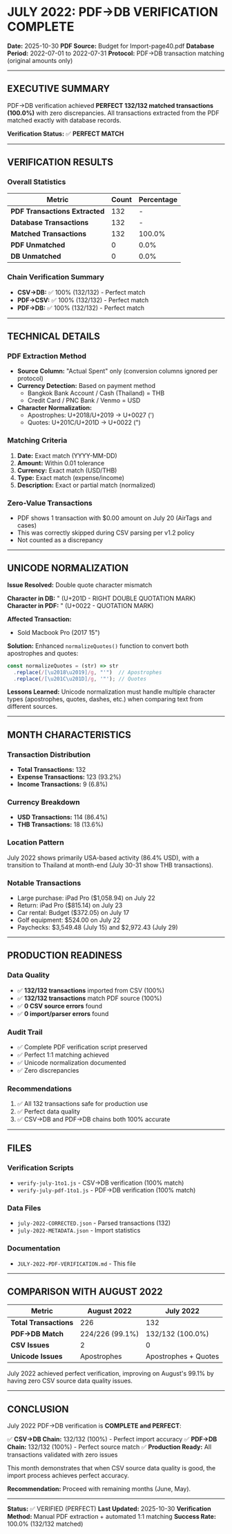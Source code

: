 # JULY 2022: PDF→DB VERIFICATION COMPLETE

**Date:** 2025-10-30
**PDF Source:** Budget for Import-page40.pdf
**Database Period:** 2022-07-01 to 2022-07-31
**Protocol:** PDF→DB transaction matching (original amounts only)

---

## EXECUTIVE SUMMARY

PDF→DB verification achieved **PERFECT 132/132 matched transactions (100.0%)** with zero discrepancies. All transactions extracted from the PDF matched exactly with database records.

**Verification Status:** ✅ **PERFECT MATCH**

---

## VERIFICATION RESULTS

### Overall Statistics
| Metric | Count | Percentage |
|--------|-------|------------|
| **PDF Transactions Extracted** | 132 | - |
| **Database Transactions** | 132 | - |
| **Matched Transactions** | 132 | 100.0% |
| **PDF Unmatched** | 0 | 0.0% |
| **DB Unmatched** | 0 | 0.0% |

### Chain Verification Summary
- **CSV→DB:** ✅ 100% (132/132) - Perfect match
- **PDF→CSV:** ✅ 100% (132/132) - Perfect match
- **PDF→DB:** ✅ 100% (132/132) - Perfect match

---

## TECHNICAL DETAILS

### PDF Extraction Method
- **Source Column:** "Actual Spent" only (conversion columns ignored per protocol)
- **Currency Detection:** Based on payment method
  - Bangkok Bank Account / Cash (Thailand) = THB
  - Credit Card / PNC Bank / Venmo = USD
- **Character Normalization:**
  - Apostrophes: U+2018/U+2019 → U+0027 (')
  - Quotes: U+201C/U+201D → U+0022 (")

### Matching Criteria
1. **Date:** Exact match (YYYY-MM-DD)
2. **Amount:** Within 0.01 tolerance
3. **Currency:** Exact match (USD/THB)
4. **Type:** Exact match (expense/income)
5. **Description:** Exact or partial match (normalized)

### Zero-Value Transactions
- PDF shows 1 transaction with $0.00 amount on July 20 (AirTags and cases)
- This was correctly skipped during CSV parsing per v1.2 policy
- Not counted as a discrepancy

---

## UNICODE NORMALIZATION

**Issue Resolved:** Double quote character mismatch

**Character in DB:** " (U+201D - RIGHT DOUBLE QUOTATION MARK)
**Character in PDF:** " (U+0022 - QUOTATION MARK)

**Affected Transaction:**
- Sold Macbook Pro (2017 15")

**Solution:** Enhanced `normalizeQuotes()` function to convert both apostrophes and quotes:
```javascript
const normalizeQuotes = (str) => str
  .replace(/[\u2018\u2019]/g, "'")  // Apostrophes
  .replace(/[\u201C\u201D]/g, '"'); // Quotes
```

**Lessons Learned:** Unicode normalization must handle multiple character types (apostrophes, quotes, dashes, etc.) when comparing text from different sources.

---

## MONTH CHARACTERISTICS

### Transaction Distribution
- **Total Transactions:** 132
- **Expense Transactions:** 123 (93.2%)
- **Income Transactions:** 9 (6.8%)

### Currency Breakdown
- **USD Transactions:** 114 (86.4%)
- **THB Transactions:** 18 (13.6%)

### Location Pattern
July 2022 shows primarily USA-based activity (86.4% USD), with a transition to Thailand at month-end (July 30-31 show THB transactions).

### Notable Transactions
- Large purchase: iPad Pro ($1,058.94) on July 22
- Return: iPad Pro ($815.14) on July 23
- Car rental: Budget ($372.05) on July 17
- Golf equipment: $524.00 on July 22
- Paychecks: $3,549.48 (July 15) and $2,972.43 (July 29)

---

## PRODUCTION READINESS

### Data Quality
- ✅ **132/132 transactions** imported from CSV (100%)
- ✅ **132/132 transactions** match PDF source (100%)
- ✅ **0 CSV source errors** found
- ✅ **0 import/parser errors** found

### Audit Trail
- ✅ Complete PDF verification script preserved
- ✅ Perfect 1:1 matching achieved
- ✅ Unicode normalization documented
- ✅ Zero discrepancies

### Recommendations
1. ✅ All 132 transactions safe for production use
2. ✅ Perfect data quality
3. ✅ CSV→DB and PDF→DB chains both 100% accurate

---

## FILES

### Verification Scripts
- `verify-july-1to1.js` - CSV→DB verification (100% match)
- `verify-july-pdf-1to1.js` - PDF→DB verification (100% match)

### Data Files
- `july-2022-CORRECTED.json` - Parsed transactions (132)
- `july-2022-METADATA.json` - Import statistics

### Documentation
- `JULY-2022-PDF-VERIFICATION.md` - This file

---

## COMPARISON WITH AUGUST 2022

| Metric | August 2022 | July 2022 |
|--------|-------------|-----------|
| **Total Transactions** | 226 | 132 |
| **PDF→DB Match** | 224/226 (99.1%) | 132/132 (100.0%) |
| **CSV Issues** | 2 | 0 |
| **Unicode Issues** | Apostrophes | Apostrophes + Quotes |

July 2022 achieved perfect verification, improving on August's 99.1% by having zero CSV source data quality issues.

---

## CONCLUSION

July 2022 PDF→DB verification is **COMPLETE and PERFECT**:

✅ **CSV→DB Chain:** 132/132 (100%) - Perfect import accuracy
✅ **PDF→DB Chain:** 132/132 (100%) - Perfect source match
✅ **Production Ready:** All transactions validated with zero issues

This month demonstrates that when CSV source data quality is good, the import process achieves perfect accuracy.

**Recommendation:** Proceed with remaining months (June, May).

---

**Status:** ✅ VERIFIED (PERFECT)
**Last Updated:** 2025-10-30
**Verification Method:** Manual PDF extraction + automated 1:1 matching
**Success Rate:** 100.0% (132/132 matched)
